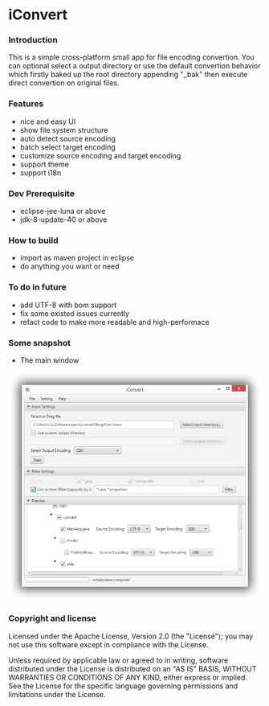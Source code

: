 # iConvert #

### Introduction ###

This is a simple cross-platform small app for file encoding convertion. You can optional select a output directory or use the default convertion behavior which firstly baked up the root directory appending "_bak" then execute direct convertion on original files.

### Features ###

- nice and easy UI
- show file system structure
- auto detect source encoding
- batch select target encoding
- customize source encoding and target encoding
- support theme
- support i18n

### Dev Prerequisite ###

- eclipse-jee-luna or above
- jdk-8-update-40 or above 

### How to build ###

- import as maven project in eclipse
- do anything you want or need

### To do in future ###

- add UTF-8 with bom support
- fix some existed issues currently
- refact code to make more readable and high-performace

### Some snapshot ###
- The main window

![MainWindow](raw/main_window_preview.png)

### Copyright and license ###

Licensed under the Apache License, Version 2.0 (the "License"); you may not use this software except in compliance with the License.

Unless required by applicable law or agreed to in writing, software distributed under the License is distributed on an "AS IS" BASIS, WITHOUT WARRANTIES OR CONDITIONS OF ANY KIND, either express or implied. See the License for the specific language governing permissions and limitations under the License.
